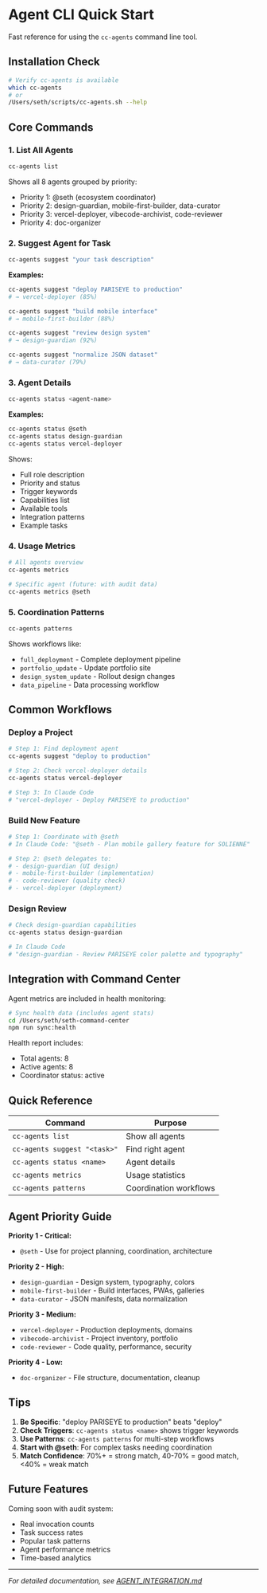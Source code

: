 # Agent CLI Quick Start

Fast reference for using the `cc-agents` command line tool.

## Installation Check

```bash
# Verify cc-agents is available
which cc-agents
# or
/Users/seth/scripts/cc-agents.sh --help
```

## Core Commands

### 1. List All Agents

```bash
cc-agents list
```

Shows all 8 agents grouped by priority:
- Priority 1: @seth (ecosystem coordinator)
- Priority 2: design-guardian, mobile-first-builder, data-curator
- Priority 3: vercel-deployer, vibecode-archivist, code-reviewer
- Priority 4: doc-organizer

### 2. Suggest Agent for Task

```bash
cc-agents suggest "your task description"
```

**Examples:**
```bash
cc-agents suggest "deploy PARISEYE to production"
# → vercel-deployer (85%)

cc-agents suggest "build mobile interface"
# → mobile-first-builder (88%)

cc-agents suggest "review design system"
# → design-guardian (92%)

cc-agents suggest "normalize JSON dataset"
# → data-curator (79%)
```

### 3. Agent Details

```bash
cc-agents status <agent-name>
```

**Examples:**
```bash
cc-agents status @seth
cc-agents status design-guardian
cc-agents status vercel-deployer
```

Shows:
- Full role description
- Priority and status
- Trigger keywords
- Capabilities list
- Available tools
- Integration patterns
- Example tasks

### 4. Usage Metrics

```bash
# All agents overview
cc-agents metrics

# Specific agent (future: with audit data)
cc-agents metrics @seth
```

### 5. Coordination Patterns

```bash
cc-agents patterns
```

Shows workflows like:
- `full_deployment` - Complete deployment pipeline
- `portfolio_update` - Update portfolio site
- `design_system_update` - Rollout design changes
- `data_pipeline` - Data processing workflow

## Common Workflows

### Deploy a Project

```bash
# Step 1: Find deployment agent
cc-agents suggest "deploy to production"

# Step 2: Check vercel-deployer details
cc-agents status vercel-deployer

# Step 3: In Claude Code
# "vercel-deployer - Deploy PARISEYE to production"
```

### Build New Feature

```bash
# Step 1: Coordinate with @seth
# In Claude Code: "@seth - Plan mobile gallery feature for SOLIENNE"

# Step 2: @seth delegates to:
# - design-guardian (UI design)
# - mobile-first-builder (implementation)
# - code-reviewer (quality check)
# - vercel-deployer (deployment)
```

### Design Review

```bash
# Check design-guardian capabilities
cc-agents status design-guardian

# In Claude Code
# "design-guardian - Review PARISEYE color palette and typography"
```

## Integration with Command Center

Agent metrics are included in health monitoring:

```bash
# Sync health data (includes agent stats)
cd /Users/seth/seth-command-center
npm run sync:health
```

Health report includes:
- Total agents: 8
- Active agents: 8
- Coordinator status: active

## Quick Reference

| Command | Purpose |
|---------|---------|
| `cc-agents list` | Show all agents |
| `cc-agents suggest "<task>"` | Find right agent |
| `cc-agents status <name>` | Agent details |
| `cc-agents metrics` | Usage statistics |
| `cc-agents patterns` | Coordination workflows |

## Agent Priority Guide

**Priority 1 - Critical:**
- `@seth` - Use for project planning, coordination, architecture

**Priority 2 - High:**
- `design-guardian` - Design system, typography, colors
- `mobile-first-builder` - Build interfaces, PWAs, galleries
- `data-curator` - JSON manifests, data normalization

**Priority 3 - Medium:**
- `vercel-deployer` - Production deployments, domains
- `vibecode-archivist` - Project inventory, portfolio
- `code-reviewer` - Code quality, performance, security

**Priority 4 - Low:**
- `doc-organizer` - File structure, documentation, cleanup

## Tips

1. **Be Specific**: "deploy PARISEYE to production" beats "deploy"
2. **Check Triggers**: `cc-agents status <name>` shows trigger keywords
3. **Use Patterns**: `cc-agents patterns` for multi-step workflows
4. **Start with @seth**: For complex tasks needing coordination
5. **Match Confidence**: 70%+ = strong match, 40-70% = good match, <40% = weak match

## Future Features

Coming soon with audit system:
- Real invocation counts
- Task success rates
- Popular task patterns
- Agent performance metrics
- Time-based analytics

---

*For detailed documentation, see [AGENT_INTEGRATION.md](/Users/seth/seth-command-center/docs/AGENT_INTEGRATION.md)*
